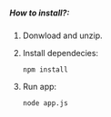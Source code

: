 ##### How to install?:

1. Donwload and unzip.

2. Install dependecies:

   `npm install`

3. Run app: 

   `node app.js`

